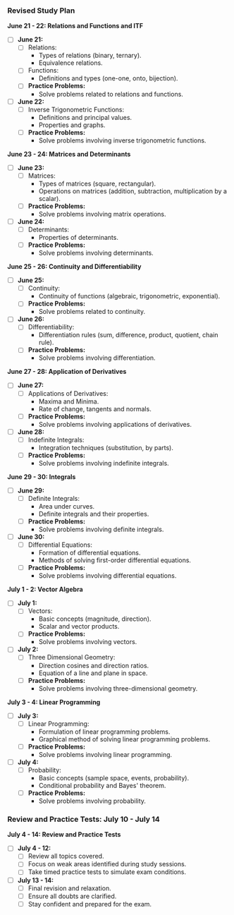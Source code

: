 ### Revised Study Plan

**June 21 - 22: Relations and Functions and ITF**
- [ ] **June 21:**
  - [ ] Relations:
    - Types of relations (binary, ternary).
    - Equivalence relations.
  - [ ] Functions:
    - Definitions and types (one-one, onto, bijection).
  - [ ] **Practice Problems:**
    - Solve problems related to relations and functions.

- [ ] **June 22:**
  - [ ] Inverse Trigonometric Functions:
    - Definitions and principal values.
    - Properties and graphs.
  - [ ] **Practice Problems:**
    - Solve problems involving inverse trigonometric functions.

**June 23 - 24: Matrices and Determinants**
- [ ] **June 23:**
  - [ ] Matrices:
    - Types of matrices (square, rectangular).
    - Operations on matrices (addition, subtraction, multiplication by a scalar).
  - [ ] **Practice Problems:**
    - Solve problems involving matrix operations.

- [ ] **June 24:**
  - [ ] Determinants:
    - Properties of determinants.
  - [ ] **Practice Problems:**
    - Solve problems involving determinants.

**June 25 - 26: Continuity and Differentiability**
- [ ] **June 25:**
  - [ ] Continuity:
    - Continuity of functions (algebraic, trigonometric, exponential).
  - [ ] **Practice Problems:**
    - Solve problems related to continuity.

- [ ] **June 26:**
  - [ ] Differentiability:
    - Differentiation rules (sum, difference, product, quotient, chain rule).
  - [ ] **Practice Problems:**
    - Solve problems involving differentiation.


**June 27 - 28: Application of Derivatives**
- [ ] **June 27:**
  - [ ] Applications of Derivatives:
    - Maxima and Minima.
    - Rate of change, tangents and normals.
  - [ ] **Practice Problems:**
    - Solve problems involving applications of derivatives.

- [ ] **June 28:**
  - [ ] Indefinite Integrals:
    - Integration techniques (substitution, by parts).
  - [ ] **Practice Problems:**
    - Solve problems involving indefinite integrals.

**June 29 - 30: Integrals**
- [ ] **June 29:**
  - [ ] Definite Integrals:
    - Area under curves.
    - Definite integrals and their properties.
  - [ ] **Practice Problems:**
    - Solve problems involving definite integrals.

- [ ] **June 30:**
  - [ ] Differential Equations:
    - Formation of differential equations.
    - Methods of solving first-order differential equations.
  - [ ] **Practice Problems:**
    - Solve problems involving differential equations.


**July 1 - 2: Vector Algebra**
- [ ] **July 1:**
  - [ ] Vectors:
    - Basic concepts (magnitude, direction).
    - Scalar and vector products.
  - [ ] **Practice Problems:**
    - Solve problems involving vectors.

- [ ] **July 2:**
  - [ ] Three Dimensional Geometry:
    - Direction cosines and direction ratios.
    - Equation of a line and plane in space.
  - [ ] **Practice Problems:**
    - Solve problems involving three-dimensional geometry.

**July 3 - 4: Linear Programming**
- [ ] **July 3:**
  - [ ] Linear Programming:
    - Formulation of linear programming problems.
    - Graphical method of solving linear programming problems.
  - [ ] **Practice Problems:**
    - Solve problems involving linear programming.

- [ ] **July 4:**
  - [ ] Probability:
    - Basic concepts (sample space, events, probability).
    - Conditional probability and Bayes' theorem.
  - [ ] **Practice Problems:**
    - Solve problems involving probability.

### Review and Practice Tests: July 10 - July 14

**July 4 - 14: Review and Practice Tests**
- [ ] **July 4 - 12:**
  - [ ] Review all topics covered.
  - [ ] Focus on weak areas identified during study sessions.
  - [ ] Take timed practice tests to simulate exam conditions.

- [ ] **July 13 - 14:**
  - [ ] Final revision and relaxation.
  - [ ] Ensure all doubts are clarified.
  - [ ] Stay confident and prepared for the exam.
